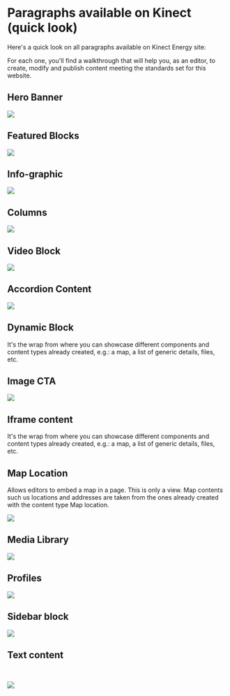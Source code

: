 # Paragraphs available on Kinect \(quick look\)

Here's a quick look on all paragraphs available on Kinect Energy site:

For each one, you'll find a walkthrough that will help you, as an editor, to create, modify and publish content meeting the standards set for this website.

## Hero Banner <a id="hero-banner"></a>

![](https://blobscdn.gitbook.com/v0/b/gitbook-28427.appspot.com/o/assets%2F-LLjYtHePCsCaZ9F3NOs%2F-LM2PFo3H--0Rrg0eK_S%2F-LM2Zw3_NEIjY3-5vXYX%2FHero_banner_view.png?alt=media&token=72b27f59-b687-4383-b305-e6a4d29e8b4a)

## Featured Blocks <a id="featured-blocks"></a>

![](https://blobscdn.gitbook.com/v0/b/gitbook-28427.appspot.com/o/assets%2F-LLjYtHePCsCaZ9F3NOs%2F-LMlH4oH9qX3t2LIRkMH%2F-LMlHZ3BQOYBA3wWVHX0%2FFeatured_blocks.png?alt=media&token=c235751d-786e-49ec-86b9-6ef4fd3f244c)

## Info-graphic <a id="info-graphic"></a>

![](https://blobscdn.gitbook.com/v0/b/gitbook-28427.appspot.com/o/assets%2F-LLjYtHePCsCaZ9F3NOs%2F-LOIrUgZFzXWa88y2f_D%2F-LOIrbUt_KLvFHzgVjKi%2FInfo_graphic_view.png?alt=media&token=bba4d5bb-7ce5-4641-93d7-865b79cd5eaf)

## Columns <a id="columns"></a>

![](https://blobscdn.gitbook.com/v0/b/gitbook-28427.appspot.com/o/assets%2F-LLjYtHePCsCaZ9F3NOs%2F-LOItlU3hqSXaQJmsPOc%2F-LOItpeLgGbDhdaGihYY%2FColumns_view-01.png?alt=media&token=b581d78f-e0b7-42ce-b892-54800c3236ec)

## Video Block <a id="video-block"></a>

![](https://blobscdn.gitbook.com/v0/b/gitbook-28427.appspot.com/o/assets%2F-LLjYtHePCsCaZ9F3NOs%2F-LMmHDv7VZXVMr5QtT2K%2F-LMmTActWrbZCsojJ1KN%2FVideo_block_view.png?alt=media&token=c05f676e-88ca-4623-b40e-939976baa2f8)

## Accordion Content <a id="accordion-content"></a>

![](https://blobscdn.gitbook.com/v0/b/gitbook-28427.appspot.com/o/assets%2F-LLjYtHePCsCaZ9F3NOs%2F-LOIv1Rsz5A_pZ69nY6Z%2F-LOIv6-32nc5aEXw2Wjn%2FScreenshot%202018-10-08%20at%2015.40.19.png?alt=media&token=4f9d3f33-d0dc-4e91-9c14-b7ba5354c781)

## Dynamic Block <a id="dynamic-block"></a>

It's the wrap from where you can showcase different components and content types already created, e.g.: a map, a list of generic details, files, etc.

## Image CTA <a id="image-cta"></a>

![](https://blobscdn.gitbook.com/v0/b/gitbook-28427.appspot.com/o/assets%2F-LLjYtHePCsCaZ9F3NOs%2F-LOJ6uyuy-kAq1e_RAJ0%2F-LOJ7JH0My0amzwjGzHW%2FImage_cta.png?alt=media&token=b95e0434-caa7-48e4-8387-525623842d1e)

## Iframe content <a id="iframe-content"></a>

It's the wrap from where you can showcase different components and content types already created, e.g.: a map, a list of generic details, files, etc.

## Map Location <a id="map-location"></a>

Allows editors to embed a map in a page. This is only a view. Map contents such us locations and addresses are taken from the ones already created with the content type Map location.

![](https://blobscdn.gitbook.com/v0/b/gitbook-28427.appspot.com/o/assets%2F-LLjYtHePCsCaZ9F3NOs%2F-LOJ7X1mX4m7opbwjB4F%2F-LOJ93xjHffy8b8gI7D4%2FMap_location_view.png?alt=media&token=f09148a8-f7ae-4591-b8ca-0de3d5807206)

## Media Library <a id="media-library"></a>

![](https://blobscdn.gitbook.com/v0/b/gitbook-28427.appspot.com/o/assets%2F-LLjYtHePCsCaZ9F3NOs%2F-LOJO0iiOCjEc-r2uBkp%2F-LOJO7qaQg9_NfgkgZY5%2FMedia_library.png?alt=media&token=b6a33561-8555-4f2d-872d-d1e84a4773ea)

## Profiles <a id="profiles"></a>

![](https://blobscdn.gitbook.com/v0/b/gitbook-28427.appspot.com/o/assets%2F-LLjYtHePCsCaZ9F3NOs%2F-LOJPNJMFF02Sk7qLiiV%2F-LOJORxkGKonuFzcNN30%2FProfiles_view.png?alt=media&token=14862356-528a-4ac8-82e0-83243493f7bc)

## Sidebar block <a id="sidebar-block"></a>

![](https://blobscdn.gitbook.com/v0/b/gitbook-28427.appspot.com/o/assets%2F-LLjYtHePCsCaZ9F3NOs%2F-LOJPNJMFF02Sk7qLiiV%2F-LOJObvKjP-SFoUgPGpO%2FSidebar_block-01.png?alt=media&token=1507dc57-e134-460f-8ff0-99e3eb9aacb7)

## Text content <a id="text-content"></a>

​

![](https://blobscdn.gitbook.com/v0/b/gitbook-28427.appspot.com/o/assets%2F-LLjYtHePCsCaZ9F3NOs%2F-LOJPNJMFF02Sk7qLiiV%2F-LOJPF3iRztcLk1sJU_E%2FScreenshot%202018-10-08%20at%2017.59.43.png?alt=media&token=2623e110-8b3d-4cd5-9c08-c27fcbe29b7a)

​

​

​

​

